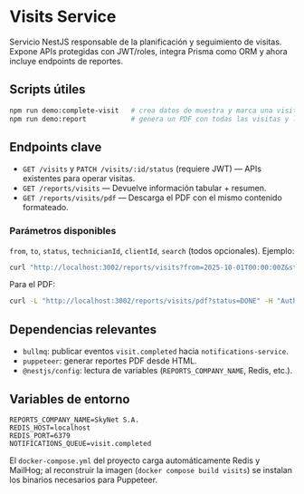 # Visits Service

Servicio NestJS responsable de la planificación y seguimiento de visitas. Expone APIs protegidas con JWT/roles, integra Prisma como ORM y ahora incluye endpoints de reportes.

## Scripts útiles

```bash
npm run demo:complete-visit   # crea datos de muestra y marca una visita como DONE (dispara notificación)
npm run demo:report           # genera un PDF con todas las visitas y lo deja en ./tmp-*.pdf
```

## Endpoints clave

- `GET /visits` y `PATCH /visits/:id/status` (requiere JWT) — APIs existentes para operar visitas.
- `GET /reports/visits` — Devuelve información tabular + resumen.
- `GET /reports/visits/pdf` — Descarga el PDF con el mismo contenido formateado.

### Parámetros disponibles

`from`, `to`, `status`, `technicianId`, `clientId`, `search` (todos opcionales). Ejemplo:

```bash
curl "http://localhost:3002/reports/visits?from=2025-10-01T00:00:00Z&status=DONE" -H "Authorization: Bearer <token>"
```

Para el PDF:

```bash
curl -L "http://localhost:3002/reports/visits/pdf?status=DONE" -H "Authorization: Bearer <token>" -o visits-report.pdf
```

## Dependencias relevantes

- `bullmq`: publicar eventos `visit.completed` hacia `notifications-service`.
- `puppeteer`: generar reportes PDF desde HTML.
- `@nestjs/config`: lectura de variables (`REPORTS_COMPANY_NAME`, Redis, etc.).

## Variables de entorno

```
REPORTS_COMPANY_NAME=SkyNet S.A.
REDIS_HOST=localhost
REDIS_PORT=6379
NOTIFICATIONS_QUEUE=visit.completed
```

El `docker-compose.yml` del proyecto carga automáticamente Redis y MailHog; al reconstruir la imagen (`docker compose build visits`) se instalan los binarios necesarios para Puppeteer.
